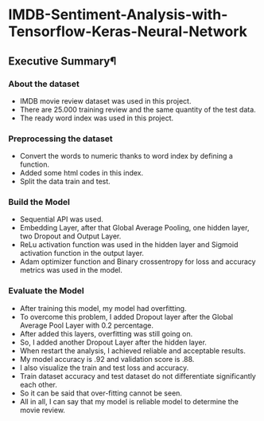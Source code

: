 # IMDB-Sentiment-Analysis-with-Tensorflow-Keras-Neural-Network

## Executive Summary¶ 

### About the dataset 

* IMDB movie review dataset was used in this project. 
* There are 25.000 training review and the same quantity of the test data. 
* The ready word index was used in this project. 

### Preprocessing the dataset 

* Convert the words to numeric thanks to word index by defining a function. 
* Added some html codes in this index. 
* Split the data train and test. 

### Build the Model  

* Sequential API was used.  
* Embedding Layer, after that Global Average Pooling, one hidden layer, two Dropout and Output Layer.  
* ReLu activation function was used in the hidden layer and Sigmoid activation function in the output layer.  
* Adam optimizer function and Binary crossentropy for loss and accuracy metrics was used in the model.  

### Evaluate the Model  

* After training this model, my model had overfitting.   
* To overcome this problem, I added Dropout layer after the Global Average Pool Layer with 0.2 percentage.   
* After added this layers, overfitting was still going on.   
* So, I added another Dropout Layer after the hidden layer.   
* When restart the analysis, I achieved reliable and acceptable results.  
* My model accuracy is .92 and validation score is .88.   
* I also visualize the train and test loss and accuracy.   
* Train dataset accuracy and test dataset do not differentiate significantly each other.  
* So it can be said that over-fitting cannot be seen.   
* All in all, I can say that my model is reliable model to determine the movie review.

